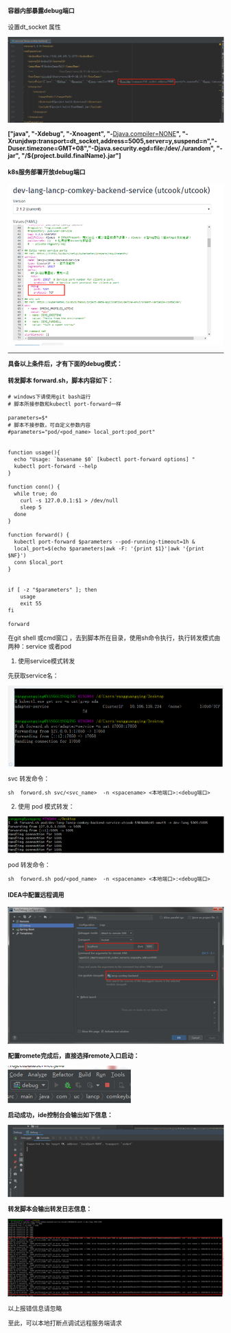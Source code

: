 #### 容器内部暴露debug端口

设置dt_socket 属性

![Image](Untitled.assets/Image.png)

**<entryPoint>["java", "-Xdebug", "-Xnoagent", "-**[Djava.compiler=NONE](http://djava.compiler%3dnone/)**", "-Xrunjdwp:transport=dt_socket,address=5005,server=y,suspend=n","-Duser.timezone=GMT+08","-Djava.security.egd=file:/dev/./urandom", "-jar", "/${project.build.finalName}.jar"]</entryPoint>**

#### k8s服务部署开放debug端口

![Image](Untitled.assets/Image-1601473348065.png)



---

**具备以上条件后，才有下面的debug模式：**

#### 转发脚本 forward.sh，脚本内容如下：

```shell
# windows下请使用git bash运行
# 脚本所接参数和kubectl port-forward一样

parameters=$*
# 脚本不接参数，可自定义参数内容  
#parameters="pod/<pod_name> local_port:pod_port"


function usage(){
  echo "Usage: `basename $0` [kubectl port-forward options] "
  kubectl port-forward --help   
}

function conn() {
  while true; do
    curl -s 127.0.0.1:$1 > /dev/null
    sleep 5
  done
}

function forward() {
  kubectl port-forward $parameters --pod-running-timeout=1h &
  local_port=$(echo $parameters|awk -F: '{print $1}'|awk '{print $NF}')
  conn $local_port
}


if [ -z "$parameters" ]; then
    usage
    exit 55
fi

forward
```

在git shell 或cmd窗口 ，去到脚本所在目录，使用sh命令执行，执行转发模式由两种：service 或者pod

1. 使用service模式转发

先获取service名：

![Image](Untitled.assets/Image-1601473697193.png)

svc 转发命令：

```shell
sh  forword.sh svc/<svc_name>  -n <spacename> <本地端口>:<debug端口>
```

2. 使用 pod 模式转发：

![Image](Untitled.assets/Image-1601473870133.png)

pod 转发命令：

```shell
sh  forword.sh pod/<pod_name>  -n <spacename> <本地端口>:<debug端口>
```

#### IDEA中配置远程调用

![Image](Untitled.assets/Image-1601473987067.png)

**配置romete完成后，直接选择remote入口启动：**

![Image](Untitled.assets/Image-1601474034178.png)

**启动成功，ide控制台会输出如下信息：**

![Image](Untitled.assets/Image-1601474054903.png)

**转发脚本会输出转发日志信息：**

![Image](Untitled.assets/Image-1601474094141.png)

以上报错信息请忽略

至此，可以本地打断点调试远程服务端请求

